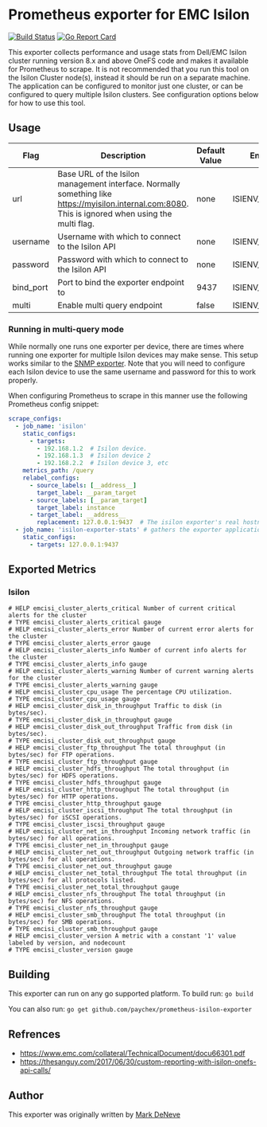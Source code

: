 # Prometheus exporter for EMC Isilon
[![Build Status](https://api.travis-ci.com/paychex/prometheus-isilon-exporter.svg?branch=master)](https://travis-ci.com/paychex/prometheus-isilon-exporter/builds)
[![Go Report Card](https://goreportcard.com/badge/github.com/paychex/prometheus-isilon-exporter)](https://goreportcard.com/report/github.com/paychex/prometheus-isilon-exporter)

This exporter collects performance and usage stats from Dell/EMC Isilon cluster running version 8.x and above OneFS code and makes it available for Prometheus to scrape.  It is not recommended that you run this tool on the Isilon Cluster node(s), instead it should be run on a separate machine.  The application can be configured to monitor just one cluster, or can be configured to query multiple Isilon clusters.  See configuration options below for how to use this tool.

## Usage

| Flag      | Description                                                                                                                                           | Default Value | Env Name            |
| --------- | ----------------------------------------------------------------------------------------------------------------------------------------------------- | ------------- | ------------------- |
| url       | Base URL of the Isilon management interface.  Normally something like https://myisilon.internal.com:8080.  This is ignored when using the multi flag. | none          | ISIENV_URL          |
| username  | Username with which to connect to the Isilon API                                                                                                      | none          | ISIENV_USERNAME     |
| password  | Password with which to connect to the Isilon API                                                                                                      | none          | ISIENV_PASSWORD     |
| bind_port | Port to bind the exporter endpoint to                                                                                                                 | 9437          | ISIENV_BIND_PORT    |
| multi     | Enable multi query endpoint                                                                                                                           | false         | ISIENV_MULTI        |

### Running in multi-query mode

While normally one runs one exporter per device, there are times where running one exporter for multiple Isilon devices may make sense.  This setup works similar to the [SNMP exporter](https://github.com/prometheus/snmp_exporter).  Note that you will need to configure each Isilon device to use the same username and password for this to work properly.

When configuring Prometheus to scrape in this manner use the following Prometheus config snippet:

````YAML
scrape_configs:
  - job_name: 'isilon'
    static_configs:
      - targets:
        - 192.168.1.2  # Isilon device.
        - 192.168.1.3  # Isilon device 2
        - 192.168.2.2  # Isilon device 3, etc
    metrics_path: /query
    relabel_configs:
      - source_labels: [__address__]
        target_label: __param_target
      - source_labels: [__param_target]
        target_label: instance
      - target_label: __address__
        replacement: 127.0.0.1:9437  # The isilon exporter's real hostname:port running in "multi-query" mode
  - job_name: 'isilon-exporter-stats' # gathers the exporter application process stats if you want this sort of information
    static_configs:
      - targets: 127.0.0.1:9437
````

## Exported Metrics

### Isilon

````
# HELP emcisi_cluster_alerts_critical Number of current critical alerts for the cluster
# TYPE emcisi_cluster_alerts_critical gauge
# HELP emcisi_cluster_alerts_error Number of current error alerts for the cluster
# TYPE emcisi_cluster_alerts_error gauge
# HELP emcisi_cluster_alerts_info Number of current info alerts for the cluster
# TYPE emcisi_cluster_alerts_info gauge
# HELP emcisi_cluster_alerts_warning Number of current warning alerts for the cluster
# TYPE emcisi_cluster_alerts_warning gauge
# HELP emcisi_cluster_cpu_usage The percentage CPU utilization.
# TYPE emcisi_cluster_cpu_usage gauge
# HELP emcisi_cluster_disk_in_throughput Traffic to disk (in bytes/sec).
# TYPE emcisi_cluster_disk_in_throughput gauge
# HELP emcisi_cluster_disk_out_throughput Traffic from disk (in bytes/sec).
# TYPE emcisi_cluster_disk_out_throughput gauge
# HELP emcisi_cluster_ftp_throughput The total throughput (in bytes/sec) for FTP operations.
# TYPE emcisi_cluster_ftp_throughput gauge
# HELP emcisi_cluster_hdfs_throughput The total throughput (in bytes/sec) for HDFS operations.
# TYPE emcisi_cluster_hdfs_throughput gauge
# HELP emcisi_cluster_http_throughput The total throughput (in bytes/sec) for HTTP operations.
# TYPE emcisi_cluster_http_throughput gauge
# HELP emcisi_cluster_iscsi_throughput The total throughput (in bytes/sec) for iSCSI operations.
# TYPE emcisi_cluster_iscsi_throughput gauge
# HELP emcisi_cluster_net_in_throughput Incoming network traffic (in bytes/sec) for all operations.
# TYPE emcisi_cluster_net_in_throughput gauge
# HELP emcisi_cluster_net_out_throughput Outgoing network traffic (in bytes/sec) for all operations.
# TYPE emcisi_cluster_net_out_throughput gauge
# HELP emcisi_cluster_net_total_throughput The total throughput (in bytes/sec) for all protocols listed.
# TYPE emcisi_cluster_net_total_throughput gauge
# HELP emcisi_cluster_nfs_throughput The total throughput (in bytes/sec) for NFS operations.
# TYPE emcisi_cluster_nfs_throughput gauge
# HELP emcisi_cluster_smb_throughput The total throughput (in bytes/sec) for SMB operations.
# TYPE emcisi_cluster_smb_throughput gauge
# HELP emcisi_cluster_version A metric with a constant '1' value labeled by version, and nodecount
# TYPE emcisi_cluster_version gauge
````

## Building

This exporter can run on any go supported platform.  To build run:
`go build`

You can also run:
`go get github.com/paychex/prometheus-isilon-exporter`

## Refrences

- https://www.emc.com/collateral/TechnicalDocument/docu66301.pdf
- https://thesanguy.com/2017/06/30/custom-reporting-with-isilon-onefs-api-calls/

## Author

This exporter was originally written by [Mark DeNeve](https://github.com/xphyr)